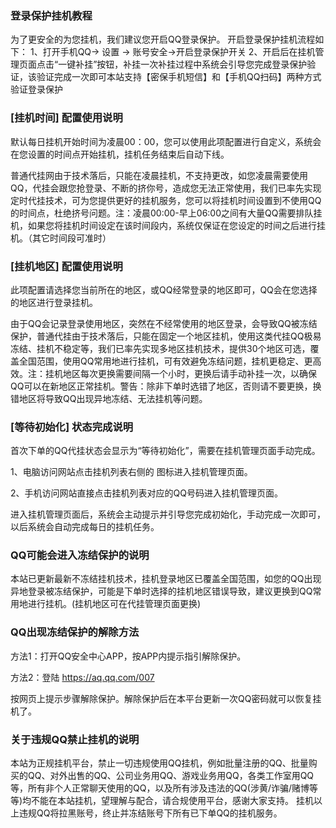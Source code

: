 ### 登录保护挂机教程
为了更安全的为您挂机，我们建议您开启QQ登录保护。
开启登录保护挂机流程如下：
1、打开手机QQ-> 设置 -> 账号安全->开启登录保护开关
2、开启后在挂机管理页面点击“一键补挂”按钮，补挂一次补挂过程中系统会引导您完成登录保护验证，该验证完成一次即可本站支持【密保手机短信】和【手机QQ扫码】两种方式验证登录保护

### [挂机时间] 配置使用说明
默认每日挂机开始时间为凌晨00：00，您可以使用此项配置进行自定义，系统会在您设置的时间点开始挂机，挂机任务结束后自动下线。

普通代挂网由于技术落后，只能在凌晨挂机，不支持更改，如您凌晨需要使用QQ，代挂会跟您抢登录、不断的挤你号，造成您无法正常使用，我们已率先实现定时代挂技术，可为您提供更好的挂机服务，您可以将挂机时间设置到不使用QQ的时间点，杜绝挤号问题。注：凌晨00:00-早上06:00之间有大量QQ需要排队挂机，如果您将挂机时间设定在该时间段内，系统仅保证在您设定的时间之后进行挂机。（其它时间段可准时）

### [挂机地区] 配置使用说明
此项配置请选择您当前所在的地区，或QQ经常登录的地区即可，QQ会在您选择的地区进行登录挂机。

由于QQ会记录登录使用地区，突然在不经常使用的地区登录，会导致QQ被冻结保护，普通代挂由于技术落后，只能在固定一个地区挂机，使用这类代挂QQ极易冻结、挂机不稳定等，我们已率先实现多地区挂机技术，提供30个地区可选，覆盖全国范围，使用QQ常用地进行挂机，可有效避免冻结问题，挂机更稳定、更高效。注：挂机地区每次更换需要间隔一个小时，更换后请手动补挂一次，以确保QQ可以在新地区正常挂机。警告：除非下单时选错了地区，否则请不要更换，换错地区将导致QQ出现异地冻结、无法挂机等问题。

### [等待初始化] 状态完成说明
首次下单的QQ代挂状态会显示为“等待初始化”，需要在挂机管理页面手动完成。

1、电脑访问网站点击挂机列表右侧的 图标进入挂机管理页面。

2、手机访问网站直接点击挂机列表对应的QQ号码进入挂机管理页面。

进入挂机管理页面后，系统会主动提示并引导您完成初始化，手动完成一次即可，以后系统会自动完成每日的挂机任务。

### QQ可能会进入冻结保护的说明
本站已更新最新不冻结挂机技术，挂机登录地区已覆盖全国范围，如您的QQ出现异地登录被冻结保护，可能是下单时选择的挂机地区错误导致，建议更换到QQ常用地进行挂机。(挂机地区可在代挂管理页面更换)

### QQ出现冻结保护的解除方法
方法1：打开QQ安全中心APP，按APP内提示指引解除保护。

方法2：登陆 https://aq.qq.com/007

按网页上提示步骤解除保护。解除保护后在本平台更新一次QQ密码就可以恢复挂机了。


### 关于违规QQ禁止挂机的说明
本站为正规挂机平台，禁止一切违规使用QQ挂机，例如批量注册的QQ、批量购买的QQ、对外出售的QQ、公司业务用QQ、游戏业务用QQ，各类工作室用QQ等，所有非个人正常聊天使用的QQ，以及所有涉及违法的QQ(涉黄/诈骗/赌博等等)均不能在本站挂机，望理解与配合，请合规使用平台，感谢大家支持。
挂机以上违规QQ将拉黑账号，终止并冻结账号下所有已下单QQ的挂机服务。
